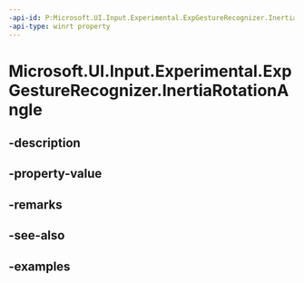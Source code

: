 ```yaml
---
-api-id: P:Microsoft.UI.Input.Experimental.ExpGestureRecognizer.InertiaRotationAngle
-api-type: winrt property
---
```


# Microsoft.UI.Input.Experimental.ExpGestureRecognizer.InertiaRotationAngle

<!--
public float InertiaRotationAngle { get; set; }
-->


## -description

## -property-value

## -remarks

## -see-also

## -examples


